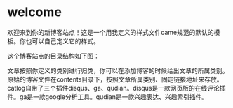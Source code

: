 # welcome
欢迎来到你的新博客站点！这是一个用我定义的样式文件came规范的默认的模板。你也可以自己定义它的样式。

这个博客站点的目录结构如下图：

文章按照你定义的类别进行归类，你可以在添加博客的时候给出文章的所属类别。原始的博客文件在contents目录下，按照文章所属类别、固定链接地址来存放。catlog自带了三个插件disqus、ga、qudian。disqus是一款网页版的在线评论插件。ga是一款google分析工具。qudian是一款兴趣表达、兴趣索引插件。
